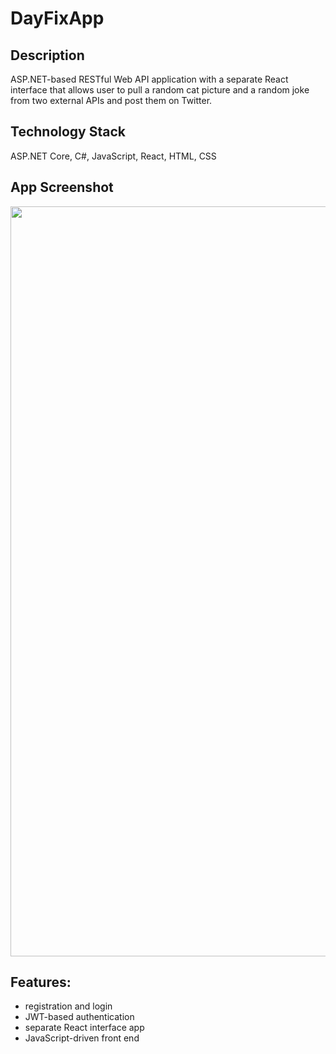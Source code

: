 # DayFixApp

## Description
ASP.NET-based RESTful Web API application with a separate React interface that allows user to pull a random cat picture and a random joke from two external APIs and post them on Twitter.

## Technology Stack
ASP.NET Core, C#, JavaScript, React, HTML, CSS

## App Screenshot
<img src="https://imgur.com/kl0Mi3S.gif" width="1200">

## Features: 
- registration and login
- JWT-based authentication
- separate React interface app
- JavaScript-driven front end
